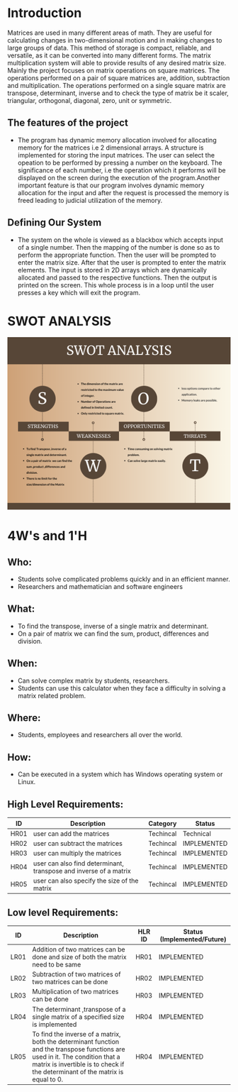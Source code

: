 # Introduction

 Matrices are used in many different areas of math. They are useful for calculating changes in two-dimensional motion and in making changes to large groups of data. This method of storage is compact, reliable, and versatile, as it can be converted into many different forms. 
 The  matrix multiplication system will able to provide results of any desired matrix size. Mainly the  project focuses on matrix operations on square matrices. The operations performed on a pair of square matrices are, addition, subtraction and multiplication. The operations performed on a single square matrix are transpose, determinant, inverse and to check the type of matrix be it scaler, triangular, orthogonal, diagonal, zero,  unit or  symmetric.



## The features of the project

* The program has dynamic memory allocation involved for allocating memory for the matrices i.e 2 dimensional arrays. A structure is implemented for storing the input matrices. The user can select the opeation to be performed by pressing a number on the keyboard. The significance of each number, i.e the operation which it performs will be displayed on the screen during the execution of the program.Another important feature is that our program involves dynamic memory allocation for the input and after the request is processed the memory is freed leading to judicial utilization of the memory.

## Defining Our System

* The system on the whole is viewed as a blackbox which accepts input of a single number. Then the mapping of the number is done so as to perform the appropriate function. Then the user will be prompted to enter the matrix size. After that the user is prompted to enter the matrix elements. The input is stored in 2D arrays which are dynamically allocated and passed to the respective functions. Then the output is printed on the screen. This whole process is in a loop until the user presses a key which will exit the program.


# SWOT ANALYSIS
 ![SWOT-Sample](https://github.com/Adithya1798/SDLC_26_HammerHeads/blob/main/1_Requirements/SWOT%20Analysis.png)


# 4W&#39;s and 1&#39;H

## Who:
 * Students solve complicated problems quickly and in an efficient manner.
 * Researchers and mathematician and software engineers


## What:
 * To find the transpose, inverse of a single matrix and determinant.
 * On a pair of matrix  we can find the sum, product, differences and division.


## When:
 * Can  solve complex matrix by students, researchers.
 * Students can use this calculator when they face a difficulty in solving a matrix related problem.



## Where:
 * Students, employees and researchers  all over the world.

## How:
 * Can be executed in a system which has Windows operating system or Linux.


## High Level Requirements: 
| ID | Description | Category | Status | 
| ----- | ----- | ------- | ---------|
| HR01 | user can add the matrices | Techincal |Technical| IMPLEMENTED |
| HR02 | user can subtract the matrices | Techincal | IMPLEMENTED | 
| HR03 | user can multiply the matrices | Techincal |  IMPLEMENTED  |
| HR04 | user can also  find determinant, transpose and inverse of a matrix | Techincal |  IMPLEMENTED  |
| HR05 | user can also  specify the size of the matrix| Techincal |  IMPLEMENTED  |
##  Low level Requirements:
 
| ID | Description | HLR ID | Status (Implemented/Future) |
| ------ | --------- | ------ | ----- |
| LR01 | Addition of two matrices can be done  and size of both the matrix need to be same | HR01 |  IMPLEMENTED |
| LR02 | Subtraction of two matrices of two matrices can be  done | HR02 | IMPLEMENTED |
| LR03 | Multiplication of two matrices can be  done | HR03 |  IMPLEMENTED  |
| LR04 | The determinant ,transpose of a single matrix of a specified size is implemented| HR04 |  IMPLEMENTED  |
| LR05 | To find the inverse of a matrix, both the determinant function and the transpose functions are used in it. The condition that a matrix is invertible is to check if the determinant of the matrix is equal to 0. | HR04 |  IMPLEMENTED  |
